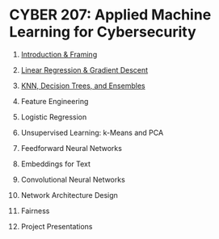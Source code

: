 # CYBER 207: Applied Machine Learning for Cybersecurity

1. [Introduction & Framing](https://github.com/SEUNGHO-Y00/MICS/blob/main/Cyber207/Introduction%26Framing.md)

2. [Linear Regression & Gradient Descent](https://github.com/SEUNGHO-Y00/MICS/blob/main/Cyber207/LinearRegression.md)

3. [KNN, Decision Trees, and Ensembles](https://github.com/SEUNGHO-Y00/MICS/blob/main/Cyber207/KNN.md)

4. Feature Engineering

5. Logistic Regression

6. Unsupervised Learning: k-Means and PCA

7. Feedforward Neural Networks

8. Embeddings for Text

9. Convolutional Neural Networks

10. Network Architecture Design

11. Fairness

12. Project Presentations
